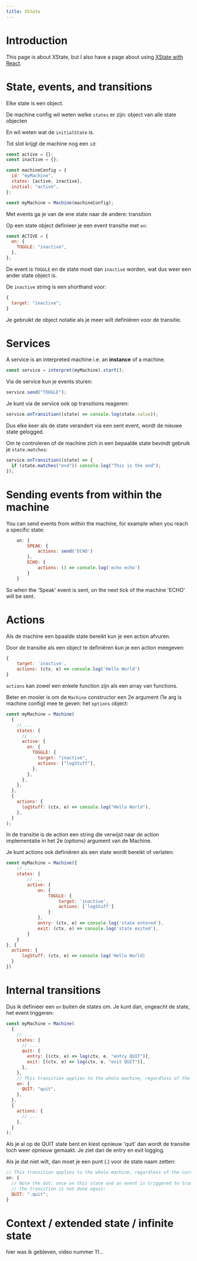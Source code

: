 ```yaml
---
title: XState
---
```


# Introduction

This page is about XState, but I also have a page about using [XState with React](/xstate-react).

# State, events, and transitions

Elke state is een object.

De machine config wil weten welke `states` er zijn: object van alle state objecten

En wil weten wat de `initialState` is.

Tot slot krijgt de machine nog een `id`:

```js
const active = {};
const inactive = {};

const machineConfig = {
  id: "myMachine",
  states: [active, inactive],
  initial: "active",
};

const myMachine = Machine(machineConfig);
```

Met events ga je van de ene state naar de andere: transition

Op een state object definieer je een event transitie met `on`:

```js
const ACTIVE = {
  on: {
    TOGGLE: "inactive",
  },
};
```

De event is `TOGGLE` en de state moet dan `inactive` worden, wat dus weer een ander state object is.

De `inactive` string is een shorthand voor:

```js
{
  target: "inactive";
}
```

Je gebruikt de object notatie als je meer wilt definiëren voor de transitie.

# Services

A service is an interpreted machine i.e. an **instance** of a machine.

```js
const service = interpret(myMachine).start();
```


Via de service kun je events sturen:

```js
service.send("TOOGLE");
```

Je kunt via de service ook op transitions reageren:

```js
service.onTransition((state) => console.log(state.value));
```

Dus elke keer als de state verandert via een sent event, wordt de nieuwe state gelogged.

Om te controleren of de machine zich in een bepaalde state bevindt gebruik je `state.matches`:

```js
service.onTransition((state) => {
  if (state.matches("end")) console.log("This is the end");
});
```

# Sending events from within the machine

You can send events from within the machine, for example when you reach a specific state:

```js
    on: {
        SPEAK: {
            actions: send('ECHO')
        },
        ECHO: {
            actions: () => console.log('echo echo')
        }
    }
```

So when the 'Speak' event is sent, on the next tick of the machine 'ECHO' will be sent.

# Actions

Als de machine een bpaalde state bereikt kun je een action afvuren.

Door de transitie als een object te definiëren kun je een action meegeven:

```js
{
    target: 'inactive',
    actions: (ctx, e) => console.log('Hello World')
}
```

`actions` kan zowel een enkele function zijn als een array van functions.

Beter en mooier is om de `Machine` constructor een 2e argument (1e arg is machine config) mee te geven: het `options` object:

```js
const myMachine = Machine(
  {
    // ...
    states: {
      // ...
      active: {
        on: {
          TOGGLE: {
            target: "inactive",
            actions: ["logStuff"],
          },
        },
      },
    },
  },
  {
    actions: {
      logStuff: (ctx, e) => console.log("Hello World"),
    },
  }
);
```

In de transitie is de action een string die verwijst naar de action implementatie in het 2e (options) argument van de Machine.

Je kunt actions ook definiëren als een state wordt bereikt of verlaten:

```js
const myMachine = Machine({
    // ...
    states: {
        // ...
        active: {
            on: {
                TOGGLE: {
                    target: 'inactive',
                    actions: ['logStuff']
                }
            },
            entry: (ctx, e) => console.log('state entered'),
            exit: (ctx, e) => console.log('state exited'),
        }
    }
}, {
  actions: {
      logStuff: (ctx, e) => console.log('Hello World)
  }
})
```

# Internal transitions


Dus ik definieer een `on` buiten de states om. Je kunt dan, ongeacht de state, het event triggeren:

```js
const myMachine = Machine(
  {
    // ...
    states: {
      // ...
      quit: {
        entry: [(ctx, e) => log(ctx, e, "entry QUIT")],
        exit: [(ctx, e) => log(ctx, e, "exit QUIT")],
      },
    },
    // This transition applies to the whole machine, regardless of the current state.
    on: {
      QUIT: "quit",
    },
  },
  {
    actions: {
      // ...
    },
  }
);
```

Als je al op de QUIT state bent en kiest opnieuw 'quit' dan wordt de transitie toch weer opnieuw gemaakt. Je ziet dan de entry en exit logging.

Als je dat niet wilt, dan moet je een punt (.) voor de state naam zetten:

```js
// This transition applies to the whole machine, regardless of the current state.
on: {
  // Note the dot: once on this state and an event is triggered to transition to quit again,
  // the transition is not done again:
  QUIT: ".quit";
}
```

# Context / extended state / infinite state

hier was ik gebleven, video nummer 11...
